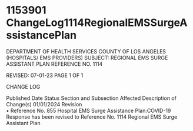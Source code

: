 # 1153901 ChangeLog1114RegionalEMSSurgeAssistancePlan

DEPARTMENT OF HEALTH SERVICES 
COUNTY OF LOS ANGELES 
 (HOSPITALS/ EMS PROVIDERS) 
SUBJECT: REGIONAL EMS SURGE ASSISTANT PLAN REFERENCE NO. 1114 
 
 
 
REVISED: 07-01-23 PAGE 1 OF 1  
 
CHANGE LOG 
 
Published 
Date 
Status Section and 
Subsection Affected 
Description of Change(s) 
01/01/2024 Revision  
• Reference No. 855 Hospital EMS 
Surge Assistance Plan:COVID-19 
Response has been revised to 
Reference No. 1114 Regional EMS 
Surge Assistant Plan

